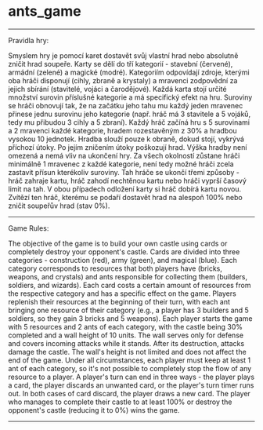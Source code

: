 # ants_game

------------------------------------------------------------------------------------------------------------

Pravidla hry:

Smyslem hry je pomocí karet dostavět svůj vlastní hrad nebo absolutně zničit hrad soupeře.
Karty se dělí do tří kategorií - stavební (červené), armádní (zelené) a magické (modré).
Kategoriím odpovídají zdroje, kterými oba hráči disponují (cihly, zbraně a krystaly) a mravenci zodpovědní za jejich sbírání (stavitelé, vojáci a čarodějové).
Každá karta stojí určité množství surovin příslušné kategorie a má specifický efekt na hru.
Suroviny se hráči obnovují tak, že na začátku jeho tahu mu každý jeden mravenec přinese jednu surovinu jeho kategorie (např. hráč má 3 stavitele a 5 vojáků, tedy mu přibudou 3 cihly a 5 zbraní).
Každý hráč začíná hru s 5 surovinami a 2 mravenci každé kategorie, hradem rozestavěným z 30% a hradbou vysokou 10 jednotek.
Hradba slouží pouze k obraně, dokud stojí, vykrývá příchozí útoky. Po jejím zničením útoky poškozují hrad. Výška hradby není omezená a nemá vliv na ukončení hry.
Za všech okolností zůstane hráči minimálně 1 mravenec z každé kategorie, není tedy možné hráči zcela zastavit přísun kterékoliv suroviny.
Tah hráče se ukončí třemi způsoby - hráč zahraje kartu, hráč zahodí nechtěnou kartu nebo hráči vyprší časový limit na tah. V obou případech odložení karty si hráč dobírá kartu novou.
Zvítězí ten hráč, kterému se podaří dostavět hrad na alespoň 100% nebo zničit soupeřův hrad (stav 0%).

------------------------------------------------------------------------------------------------------------

Game Rules:

The objective of the game is to build your own castle using cards or completely destroy your opponent's castle.
Cards are divided into three categories - construction (red), army (green), and magical (blue).
Each category corresponds to resources that both players have (bricks, weapons, and crystals) and ants responsible for collecting them (builders, soldiers, and wizards).
Each card costs a certain amount of resources from the respective category and has a specific effect on the game.
Players replenish their resources at the beginning of their turn, with each ant bringing one resource of their category (e.g., a player has 3 builders and 5 soldiers, so they gain 3 bricks and 5 weapons).
Each player starts the game with 5 resources and 2 ants of each category, with the castle being 30% completed and a wall height of 10 units.
The wall serves only for defense and covers incoming attacks while it stands. After its destruction, attacks damage the castle. The wall's height is not limited and does not affect the end of the game.
Under all circumstances, each player must keep at least 1 ant of each category, so it's not possible to completely stop the flow of any resource to a player.
A player's turn can end in three ways - the player plays a card, the player discards an unwanted card, or the player's turn timer runs out. In both cases of card discard, the player draws a new card.
The player who manages to complete their castle to at least 100% or destroy the opponent's castle (reducing it to 0%) wins the game.

------------------------------------------------------------------------------------------------------------
